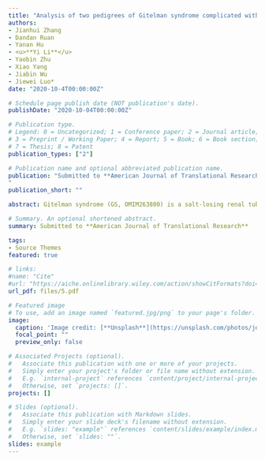 ```yaml
---
title: "Analysis of two pedigrees of Gitelman syndrome complicated with proteinuria or Hashimoto's thyroiditis caused by SLC12A3 compound heterozygous mutation and literature review"
authors:
- Jianhui Zhang
- Dandan Ruan
- Yanan Hu
- <u>**Yi Li**</u> 
- Yaobin Zhu
- Xiao Yang
- Jiabin Wu
- Jiewei Luo*
date: "2020-10-4T00:00:00Z"

# Schedule page publish date (NOT publication's date).
publishDate: "2020-10-04T00:00:00Z"

# Publication type.
# Legend: 0 = Uncategorized; 1 = Conference paper; 2 = Journal article;
# 3 = Preprint / Working Paper; 4 = Report; 5 = Book; 6 = Book section;
# 7 = Thesis; 8 = Patent
publication_types: ["2"]

# Publication name and optional abbreviated publication name.
publication: "Submitted to **American Journal of Translational Research**
"
publication_short: ""

abstract: Gitelman syndrome (GS, OMIM263800) is a salt-losing renal tubular disease of autosomal recessive inheritance. The cause of GS is a functional deletion mutation of SLC12A3 encoding thiazide-sensitive NaCl cotransporter (NCCT) located in the distal convoluted tubules (DCT) of the kidney, which leads to dysfunction of sodium chloride reabsorption by the DCT, resulting in a series of pathophysiological changes and clinical manifestations such as hypovolemia, renin angiotensin aldosterone system (RAAS) activation, hypokalemia, and metabolic alkalosis. The disease has a high degree of phenotypic and genetic heterogeneity, and a clear relationship between genotype and phenotype remains to be established. Long-term chronic disorders relating to serum potassium and magnesium will lead to abnormal glucose metabolism and impaired renal function. In severe cases, serious clinical symptoms such as cartilage calcification, hand and foot convulsion, rhabdomyolysis, epilepsy, and ventricular arrhythmia can also occur. In this study, genetic linkage analysis was performed on two GS families with proteinuria or Hashimoto's thyroiditis. The mutation location of the SLC12A3 gene was analyzed, and the phenotypic heterogeneity of GS and the relationship between genotype and phenotype were explored.

# Summary. An optional shortened abstract.
summary: Submitted to **American Journal of Translational Research**

tags:
- Source Themes
featured: true

# links:
#name: "Cite"
#url: "https://aiche.onlinelibrary.wiley.com/action/showCitFormats?doi=10.1002%2Fbtm2.10130"
url_pdf: files/5.pdf

# Featured image
# To use, add an image named `featured.jpg/png` to your page's folder. 
image:
  caption: 'Image credit: [**Unsplash**](https://unsplash.com/photos/jdD8gXaTZsc)'
  focal_point: ""
  preview_only: false

# Associated Projects (optional).
#   Associate this publication with one or more of your projects.
#   Simply enter your project's folder or file name without extension.
#   E.g. `internal-project` references `content/project/internal-project/index.md`.
#   Otherwise, set `projects: []`.
projects: []

# Slides (optional).
#   Associate this publication with Markdown slides.
#   Simply enter your slide deck's filename without extension.
#   E.g. `slides: "example"` references `content/slides/example/index.md`.
#   Otherwise, set `slides: ""`.
slides: example
---
```

